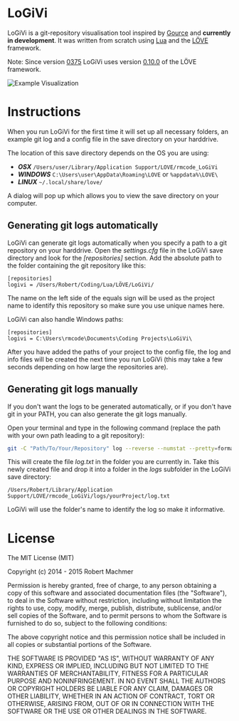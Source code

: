 # LoGiVi

LoGiVi is a git-repository visualisation tool inspired by [Gource](http://gource.io/) and __currently in development__. It was written from scratch using [Lua](http://www.lua.org/) and the [LÖVE](https://love2d.org/) framework. 

Note: Since version [0375](https://github.com/rm-code/logivi/releases/tag/0375) LoGiVi uses version [0.10.0](https://love2d.org/wiki/0.10.0) of the LÖVE framework. 

![Example Visualization](https://github.com/rm-code/logivi/wiki/media/logivi_0312.gif)

# Instructions
When you run LoGiVi for the first time it will set up all necessary folders, an example git log and a config file in the save directory on your harddrive. 

The location of this save directory depends on the OS you are using:

- ***OSX*** ```/Users/user/Library/Application Support/LOVE/rmcode_LoGiVi```
- ***WINDOWS*** ```C:\Users\user\AppData\Roaming\LOVE``` or ```%appdata%\LOVE\```
- ***LINUX*** ```~/.local/share/love/```

A dialog will pop up which allows you to view the save directory on your computer.

## Generating git logs automatically
LoGiVi can generate git logs automatically when you specify a path to a git repository on your harddrive. Open the _settings.cfg_ file in the LoGiVi save directory and look for the _[repositories]_ section. Add the absolute path to the folder containing the git repository like this:

```
[repositories]
logivi = /Users/Robert/Coding/Lua/LÖVE/LoGiVi/
```
The name on the left side of the equals sign will be used as the project name to identify this repository so make sure you use unique names here. 

LoGiVi can also handle Windows paths:

```
[repositories]
logivi = C:\Users\rmcode\Documents\Coding Projects\LoGiVi\
```
After you have added the paths of your project to the config file, the log and info files will be created the next time you run LoGiVi (this may take a few seconds depending on how large the repositories are). 

## Generating git logs manually
If you don't want the logs to be generated automatically, or if you don't have git in your PATH, you can also generate the git logs manually. 

Open your terminal and type in the following command (replace the path with your own path leading to a git repository):

```bash
git -C "Path/To/Your/Repository" log --reverse --numstat --pretty=format:"info: %an|%ae|%ct" --name-status --no-merges > log.txt
```
This will create the file _log.txt_ in the folder you are currently in. Take this newly created file and drop it into a folder in the _logs_ subfolder in the LoGiVi save directory:

```
/Users/Robert/Library/Application Support/LOVE/rmcode_LoGiVi/logs/yourProject/log.txt
```
LoGiVi will use the folder's name to identify the log so make it informative.

# License

The MIT License (MIT)

Copyright (c) 2014 - 2015 Robert Machmer

Permission is hereby granted, free of charge, to any person obtaining a copy of this software and associated documentation files (the "Software"), to deal in the Software without restriction, including without limitation the rights to use, copy, modify, merge, publish, distribute, sublicense, and/or sell copies of the Software, and to permit persons to whom the Software is furnished to do so, subject to the following conditions:

The above copyright notice and this permission notice shall be included in all copies or substantial portions of the Software.

THE SOFTWARE IS PROVIDED "AS IS", WITHOUT WARRANTY OF ANY KIND, EXPRESS OR IMPLIED, INCLUDING BUT NOT LIMITED TO THE WARRANTIES OF MERCHANTABILITY, FITNESS FOR A PARTICULAR PURPOSE AND NONINFRINGEMENT. IN NO EVENT SHALL THE AUTHORS OR COPYRIGHT HOLDERS BE LIABLE FOR ANY CLAIM, DAMAGES OR OTHER LIABILITY, WHETHER IN AN ACTION OF CONTRACT, TORT OR OTHERWISE, ARISING FROM, OUT OF OR IN CONNECTION WITH THE SOFTWARE OR THE USE OR OTHER DEALINGS IN THE SOFTWARE.
